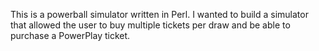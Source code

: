 This is a powerball simulator written in Perl. I wanted to build a simulator that allowed the user to buy multiple tickets per draw and be able to purchase a PowerPlay ticket.
